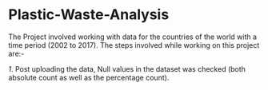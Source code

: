 # Plastic-Waste-Analysis

The Project involved working with data for the countries of the world with a time period (2002 to 2017). The steps involved while working on this project are:-

_1_. Post uploading the data, Null values in the dataset was checked (both absolute count as well as the percentage count).




